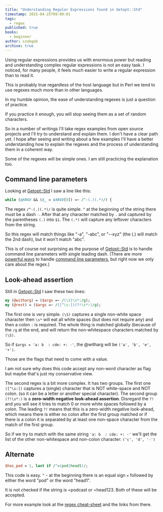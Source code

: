 ```yaml
---
title: "Understanding Regular Expressions found in Getopt::Std"
timestamp: 2015-04-25T09:00:01
tags:
  - regex
published: true
books:
  - beginner
author: szabgab
archive: true
---
```



Using regular expressions provides us with enormous power but reading and understanding
complex regular expressions is not an easy task. I noticed, for many people,
it feels much easier to write a regular expression than to read it.

This is probably true regardless of the host language but in Perl
we tend to use regexes much more than in other languages.


In my humble opinion, the ease of understanding regexes is just a question of practice.

If you practice it enough, you will stop seeing them as a set of random characters.

So in a number of writings I'll take regex examples from open source projects and
I'll try to understand and explain them. I don't have a clear path yet. I hope after
seeing and writing about a few examples I'll have a better understanding how to
explain the regexes and the process of understanding them in a coherent way.

Some of the regexes will be simple ones. I am still practicing the explanation too.

## Command line parameters

Looking at [Getopt::Std](https://metacpan.org/pod/Getopt::Std) I saw a line like this:

```perl
while (@ARGV && ($_ = $ARGV[0]) =~ /^-(.)(.*)/) {
```

The regex `/^-(.)(.*)/` is quite simple.
`^` at the beginning of the string there must be a
dash `-`. After that any character matched by `.`
and captured by the parentheses `(.)` into `$1`.
The `(.*)` will capture any leftover characters from the string.

So this regex will match things like "-a", "-abc", or "--xyz" (the (.) will match the 2nd dash), but it won't match "abc".

This is of course not surprising as the purpose of [Getopt::Std](https://metacpan.org/pod/Getopt::Std) is to handle
command line parameters with single leading dash.
(There are more [powerful ways](/advanced-usage-of-getopt-long-accepting-command-line-arguments)
to handle [command line parameters](/how-to-process-command-line-arguments-in-perl), but right now we only care about the regex.)

## Look-ahead assertion

Still in [Getopt::Std](https://metacpan.org/pod/Getopt::Std) I saw these two lines:

```perl
my (@witharg) = ($args =~ /(\S)\s*:/g);
my (@rest) = ($args =~ /([^\s:])(?!\s*:)/g);
```

The first one is very simple. `(\S)` captures a single non-white space character
then `\s*` will eat all white spaces (but does not require any)
and then a colon `:` is required. The whole thing is matched globally
(because of the `/g` at the end, and will return the non-whitespace characters
matched by `(\S)`.

So if `$args = 'a: b  : cde: +: -'`, the @witharg will be `('a', 'b', 'e', '+')`.

Those are the flags that need to come with a value.

I am not sure why does this code accept any non-word character as flag but
maybe that's just my conservative view.

The second regex is a bit more complex. It has two groups. The first one `([^\s:])`
captures a (single) character that is NOT white-space and NOT colon. (so it can be a letter
or another special character). The second group `(?!\s*:)` is a <b>zero-width negative
look-ahead assertion</b>. Disregard the `?!` and you will see it 
tries to match 0 or more white spaces followed by a colon.
The leading `?!` means that this is a zero-width negative look-ahead, which means there is either no colon after the
first group matched or if there is a colon it is separated by at least one non-space character from 
the match of the first group.

So if we try to match with the same string `'a: b  : cde: +: -'`
we'll get the list of the other non-whitespace and non-colon character:
`('c', 'd', '-')`


## Alternate

```perl
$has_pod = 1, last if /^=(pod|head1)/;
```

This code is easy. `^` - at the beginning there is an equal sign `=`
followed by either the word "pod" or the word "head1".

It is not checked if the string is =podcast  or =head123. Both of these will be accepted.

For more example look at the [regex cheat-sheet](/regex-cheat-sheet) and the links from there.
